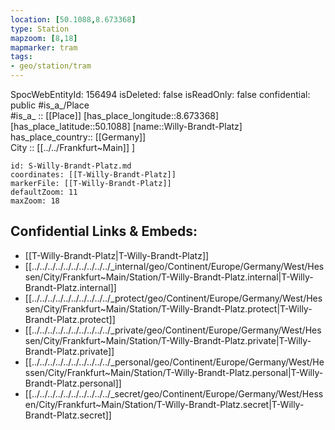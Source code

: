 ```yaml
---
location: [50.1088,8.673368] 
type: Station 
mapzoom: [8,18] 
mapmarker: tram 
tags:
- geo/station/tram
---
```

SpocWebEntityId: 156494
isDeleted: false
isReadOnly: false
confidential: public
#is_a_/Place  
#is_a_ :: [[Place]] 
[has_place_longitude::8.673368] 
[has_place_latitude::50.1088] 
[name::Willy-Brandt-Platz] 
has_place_country:: [[Germany]]  
City :: [[../../Frankfurt~Main]] ] 


```leaflet
id: S-Willy-Brandt-Platz.md
coordinates: [[T-Willy-Brandt-Platz]] 
markerFile: [[T-Willy-Brandt-Platz]] 
defaultZoom: 11 
maxZoom: 18
```


## Confidential Links & Embeds: 
- [[T-Willy-Brandt-Platz|T-Willy-Brandt-Platz]] 
- [[../../../../../../../../../../_internal/geo/Continent/Europe/Germany/West/Hessen/City/Frankfurt~Main/Station/T-Willy-Brandt-Platz.internal|T-Willy-Brandt-Platz.internal]] 
- [[../../../../../../../../../../_protect/geo/Continent/Europe/Germany/West/Hessen/City/Frankfurt~Main/Station/T-Willy-Brandt-Platz.protect|T-Willy-Brandt-Platz.protect]] 
- [[../../../../../../../../../../_private/geo/Continent/Europe/Germany/West/Hessen/City/Frankfurt~Main/Station/T-Willy-Brandt-Platz.private|T-Willy-Brandt-Platz.private]] 
- [[../../../../../../../../../../_personal/geo/Continent/Europe/Germany/West/Hessen/City/Frankfurt~Main/Station/T-Willy-Brandt-Platz.personal|T-Willy-Brandt-Platz.personal]] 
- [[../../../../../../../../../../_secret/geo/Continent/Europe/Germany/West/Hessen/City/Frankfurt~Main/Station/T-Willy-Brandt-Platz.secret|T-Willy-Brandt-Platz.secret]] 
